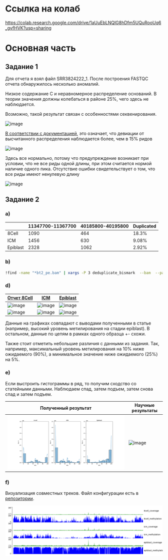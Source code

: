 # Ссылка на колаб

https://colab.research.google.com/drive/1aUuEbLNQlG8hDfm5UQuRooUq6_gyfHVK?usp=sharing

# Основная часть

## Задание 1

Для отчета я взял файл SRR3824222_1. После построения FASTQC отчета обнаружилось несколько аномалий.

Низкое содержание С и неравномерное распределение оснований. В теории значения должны колебаться в районе 25%, чего здесь не наблюдается. 

Возможно, такой результат связан с особенностями секвенирования.

![image](https://user-images.githubusercontent.com/71254839/154859469-37966691-a4ed-481c-9a4f-c5727c4dce46.png)

[В соответствии с документацией](https://www.bioinformatics.babraham.ac.uk/projects/fastqc/Help/3%20Analysis%20Modules/5%20Per%20Sequence%20GC%20Content.html), это означает, что девиации от высчитанного распределения наблюдается более, чем в 15% ридов

![image](https://user-images.githubusercontent.com/71254839/154859557-f64fa978-73ac-421e-9523-2f9d4c56ccb1.png)

Здесь все нормально, потому что предупреждение возникает при условии, что не все риды одной длины, при этом считается нормой наличие одного пика. Отсутствие ошибки свидетельствует о том, что все риды имеют ненулевую длину 

![image](https://user-images.githubusercontent.com/71254839/154859828-dd2c6913-388a-4c0f-9f1c-5bdccb18cc0f.png)

## Задание 2

### a)

|          | 11347700-11367700 | 40185800-40195800 | Duplicated |
| -------- | ----------------- | ----------------- | ---------- |
| 8Cell    | 1090              | 464               | 18.3%      |
| ICM      | 1456              | 630               | 9.08%      |
| Epiblast | 2328              | 1062              | 2.92%      |

### b)

```bash
!find -name "*bt2_pe.bam" | xargs -P 3 deduplicate_bismark  --bam  --paired
```

### d)

| [Отчет 8Cell](https://github.com/basedinside/hse_hw1_meth/blob/main/Data/HTML%20Reports/8-cell-bismark_report.html) | [ICM](https://github.com/basedinside/hse_hw1_meth/blob/main/Data/HTML%20Reports/icm-bismark_report.html)       | [Epiblast](https://github.com/basedinside/hse_hw1_meth/blob/main/Data/HTML%20Reports/epiblast-bismark_report.html) |
| ------------------------------------------------------------------------------------------------------------------- | -------------------------------------------------------------------------------------------------------------- | ------------------------------------------------------------------------------------------------------------------ |
|  ![image](https://user-images.githubusercontent.com/71254839/154861306-111445cf-cee3-4284-b5d3-3756880b594e.png)    | ![image](https://user-images.githubusercontent.com/71254839/154861357-93864bc2-d2fa-4dc1-a56e-25069f974a1f.png)| ![image](https://user-images.githubusercontent.com/71254839/154861392-7d2033bb-162f-4f21-81eb-d402d40105c2.png)    |                                                                                                                                                                                                                      |                                                                                                                    |
|  ![image](https://user-images.githubusercontent.com/71254839/154861328-d9409402-055d-4f4d-8cda-d5c06f52038b.png)    | ![image](https://user-images.githubusercontent.com/71254839/154861377-52646932-ac3d-4365-be6f-f4678cf3c913.png)| ![image](https://user-images.githubusercontent.com/71254839/154861397-313c510e-0ad8-4605-98f9-94fb9ba484ce.png)    |                                                                                                                                                                                                                      |                                                                                                                    |

Данные на графиках совпадают с выводами полученными в статье (например, высокий уровень метилирования на стадии epiblast). В остальном, данные по цепям в рамках одного образца +- схожи. 

Также стоит отметить небольшие различия с данными из задания. Так, например, максимальный уровень метилирования на 10% ниже ожидаемого (90%), а минимальное значение ниже ожидаемого (25%) на 5%.

### e)

Если выстроить гистограммы в ряд, то получим сходство со статейными данными. Наблюдаем спад, затем подъем, затем снова спад и затем подъем.

|Полученный результат|Научные результаты|
|--------------------|------------------|
|![Картинка](https://github.com/basedinside/hse_hw1_meth/blob/main/Data/Screenshots/histplot.png)|![image](https://user-images.githubusercontent.com/71254839/154860541-0b8128b4-b541-460c-9448-7ca93abff6fc.png)|

### f)

Визуализация совместных треков. Файл конфигурации есть в [репозитории](https://github.com/basedinside/hse_hw1_meth/blob/main/src/tracks.ini.txt).

![Картинка](https://github.com/basedinside/hse_hw1_meth/blob/main/Data/Screenshots/combined.png)
